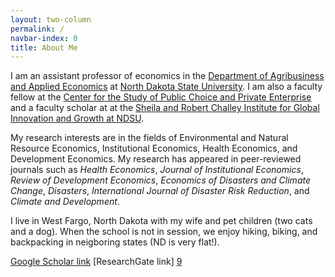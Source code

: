```yaml
---
layout: two-column
permalink: /
navbar-index: 0
title: About Me
---
```


I am an assistant professor of economics in the [Department of Agribusiness and Applied Economics][5] at [North Dakota State University][4]. I am also a faculty fellow at the [Center for the Study of Public Choice and Private Enterprise][6] and a faculty scholar at at the [Sheila and Robert Challey Institute for Global Innovation and Growth at NDSU][7]. 

My research interests are in the fields of Environmental and Natural Resource Economics, Institutional Economics, Health Economics, and Development Economics. My research has appeared in peer-reviewed journals such as *Health Economics*, *Journal of Institutional Economics*, *Review of Development Economics*, *Economics of Disasters and Climate Change*, *Disasters*, *International Journal of Disaster Risk Reduction*, and *Climate and Development*. 

I live in West Fargo, North Dakota with my wife and pet children (two cats and a dog). When the school is not in session, we enjoy hiking, biking, and backpacking in neigboring states (ND is very flat!).


[Google Scholar link][8] [ResearchGate link] [9]

[1]: https://brynathyn.edu/
[2]: http://econ.unm.edu
[4]: https://www.ndsu.edu/
[5]: https://www.ag.ndsu.edu/agecon
[6]: https://www.ndsu.edu/centers/pcpe/
[7]: https://www.ndsu.edu/challeyinstitute/
[8]: https://scholar.google.com/citations?user=EU1Z--4AAAAJ&hl=en&oi=ao
[9]: https://www.researchgate.net/profile/Veeshan-Rayamajhee
